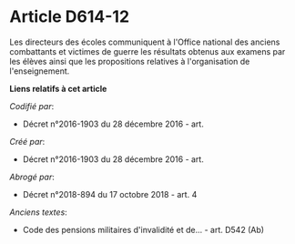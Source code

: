 # Article D614-12

Les directeurs des écoles communiquent à l'Office national des anciens combattants et victimes de guerre les résultats
obtenus aux examens par les élèves ainsi que les propositions relatives à l'organisation de l'enseignement.

**Liens relatifs à cet article**

_Codifié par_:

  - Décret n°2016-1903 du 28 décembre 2016 - art.

_Créé par_:

  - Décret n°2016-1903 du 28 décembre 2016 - art.

_Abrogé par_:

  - Décret n°2018-894 du 17 octobre 2018 - art. 4

_Anciens textes_:

  - Code des pensions militaires d'invalidité et de... - art. D542 (Ab)
